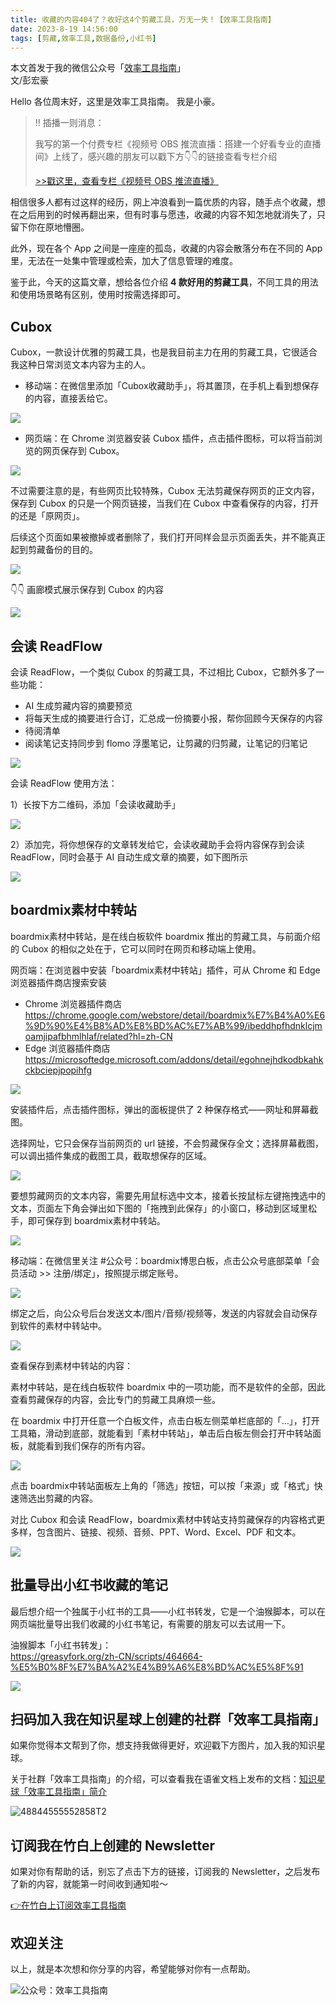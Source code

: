 ```yaml
---
title: 收藏的内容404了？收好这4个剪藏工具，万无一失！【效率工具指南】  
date: 2023-8-19 14:56:00               
tags: [剪藏,效率工具,数据备份,小红书]                                                                               
---
```

本文首发于我的微信公众号「[效率工具指南](https://mp.weixin.qq.com/s/om6yyYrSJoDVLhkw34X1aw)」       
文/彭宏豪   


Hello 各位周末好，这里是效率工具指南。 
我是小豪。  

> !! 插播一则消息：   
> 
> 我写的第一个付费专栏《视频号 OBS 推流直播：搭建一个好看专业的直播间》上线了，感兴趣的朋友可以戳下方👇👇的链接查看专栏介绍    
> 
> [>>戳这里，查看专栏《视频号 OBS 推流直播》](https://mp.weixin.qq.com/s/iRSY4qStavyrns5KXWfM6Q)     

相信很多人都有过这样的经历，网上冲浪看到一篇优质的内容，随手点个收藏，想在之后用到的时候再翻出来，但有时事与愿违，收藏的内容不知怎地就消失了，只留下你在原地懵圈。

此外，现在各个 App 之间是一座座的孤岛，收藏的内容会散落分布在不同的 App 里，无法在一处集中管理或检索，加大了信息管理的难度。   

鉴于此，今天的这篇文章，想给各位介绍 **4 款好用的剪藏工具**，不同工具的用法和使用场景略有区别，使用时按需选择即可。  


## Cubox

Cubox，一款设计优雅的剪藏工具，也是我目前主力在用的剪藏工具，它很适合我这种日常浏览文本内容为主的人。  

* 移动端：在微信里添加「Cubox收藏助手」，将其置顶，在手机上看到想保存的内容，直接丢给它。   

![](https://img.penghh.fun/2023/08/19/16924215988699.jpg)

* 网页端：在 Chrome 浏览器安装 Cubox 插件，点击插件图标，可以将当前浏览的网页保存到 Cubox。     

![](https://img.penghh.fun/2023/08/19/16924219262461.jpg)

不过需要注意的是，有些网页比较特殊，Cubox 无法剪藏保存网页的正文内容，保存到 Cubox 的只是一个网页链接，当我们在 Cubox 中查看保存的内容，打开的还是「原网页」。  

后续这个页面如果被撤掉或者删除了，我们打开同样会显示页面丢失，并不能真正起到剪藏备份的目的。   

![](https://img.penghh.fun/2023/08/19/16924229220922.jpg)

👇👇 画廊模式展示保存到 Cubox 的内容   

![](https://img.penghh.fun/2023/08/19/16924182824686.jpg)


## 会读 ReadFlow

会读 ReadFlow，一个类似 Cubox 的剪藏工具，不过相比 Cubox，它额外多了一些功能：  

- AI 生成剪藏内容的摘要预览
- 将每天生成的摘要进行合订，汇总成一份摘要小报，帮你回顾今天保存的内容    
- 待阅清单    
- 阅读笔记支持同步到 flomo 浮墨笔记，让剪藏的归剪藏，让笔记的归笔记  


![](https://img.penghh.fun/2023/08/19/zu-he-3.png)


会读 ReadFlow 使用方法：  

1）长按下方二维码，添加「会读收藏助手」

![](https://img.penghh.fun/2023/08/19/16924234301194.jpg)

2）添加完，将你想保存的文章转发给它，会读收藏助手会将内容保存到会读 ReadFlow，同时会基于 AI 自动生成文章的摘要，如下图所示        

![](https://img.penghh.fun/2023/08/19/16924235221463.jpg)


## boardmix素材中转站


boardmix素材中转站，是在线白板软件 boardmix 推出的剪藏工具，与前面介绍的 Cubox 的相似之处在于，它可以同时在网页和移动端上使用。   

网页端：在浏览器中安装「boardmix素材中转站」插件，可从 Chrome 和 Edge 浏览器插件商店搜索安装  

* Chrome 浏览器插件商店 https://chrome.google.com/webstore/detail/boardmix%E7%B4%A0%E6%9D%90%E4%B8%AD%E8%BD%AC%E7%AB%99/ibeddhpfhdnklcjmoamjipafbhmlhlaf/related?hl=zh-CN         
* Edge 浏览器插件商店 https://microsoftedge.microsoft.com/addons/detail/egohnejhdkodbkahkckbciepjpopihfg    

![](https://img.penghh.fun/2023/08/19/16924242406428.jpg)

安装插件后，点击插件图标，弹出的面板提供了 2 种保存格式——网址和屏幕截图。  

选择网址，它只会保存当前网页的 url 链接，不会剪藏保存全文；选择屏幕截图，可以调出插件集成的截图工具，截取想保存的区域。   

![](https://img.penghh.fun/2023/08/19/16924251412831.jpg)

要想剪藏网页的文本内容，需要先用鼠标选中文本，接着长按鼠标左键拖拽选中的文本，页面左下角会弹出如下图的「拖拽到此保存」的小窗口，移动到区域里松手，即可保存到 boardmix素材中转站。    


![](https://img.penghh.fun/2023/08/19/16924254032931.jpg)

移动端：在微信里关注 #公众号：boardmix博思白板，点击公众号底部菜单「会员活动 >> 注册/绑定」，按照提示绑定账号。   

![](https://img.penghh.fun/2023/08/19/16924258326581.jpg)

绑定之后，向公众号后台发送文本/图片/音频/视频等，发送的内容就会自动保存到软件的素材中转站中。    

![](https://img.penghh.fun/2023/08/19/16924248164486.jpg)


查看保存到素材中转站的内容：

素材中转站，是在线白板软件 boardmix 中的一项功能，而不是软件的全部，因此查看剪藏保存的内容，会比专门的剪藏工具麻烦一些。  

在 boardmix 中打开任意一个白板文件，点击白板左侧菜单栏底部的「…」，打开工具箱，滑动到底部，就能看到「素材中转站」，单击后白板左侧会打开中转站面板，就能看到我们保存的所有内容。   

![](https://img.penghh.fun/2023/08/19/16924261074999.jpg)

点击 boardmix中转站面板左上角的「筛选」按钮，可以按「来源」或「格式」快速筛选出剪藏的内容。    

对比 Cubox 和会读 ReadFlow，boardmix素材中转站支持剪藏保存的内容格式更多样，包含图片、链接、视频、音频、PPT、Word、Excel、PDF 和文本。    

![](https://img.penghh.fun/2023/08/19/16924265310813.jpg)


## 批量导出小红书收藏的笔记

最后想介绍一个独属于小红书的工具——小红书转发，它是一个油猴脚本，可以在网页端批量导出我们收藏的小红书笔记，有需要的朋友可以去试用一下。    

油猴脚本「小红书转发」：    
https://greasyfork.org/zh-CN/scripts/464664-%E5%B0%8F%E7%BA%A2%E4%B9%A6%E8%BD%AC%E5%8F%91

![](https://img.penghh.fun/2023/08/19/16924268789463.jpg)


## 扫码加入我在知识星球上创建的社群「效率工具指南」  

如果你觉得本文帮到了你，想支持我做得更好，欢迎戳下方图片，加入我的知识星球。     

关于社群「效率工具指南」的介绍，可以查看我在语雀文档上发布的文档：[知识星球「效率工具指南」简介](https://www.yuque.com/penghonghao/af0aai/glwrg2dl0dqlegi6?singleDoc#)    

![48844555552858T2](https://img.penghh.fun/2023/03/25/48844555552858t2.JPG)   


## 订阅我在竹白上创建的 Newsletter   

如果对你有帮助的话，别忘了点击下方的链接，订阅我的 Newsletter，之后发布了新的内容，就能第一时间收到通知啦～  

[👉在竹白上订阅效率工具指南](https://penghh.zhubai.love/)         

## 欢迎关注     

以上，就是本次想和你分享的内容，希望能够对你有一点帮助。     

![公众号：效率工具指南](https://img.penghh.fun/2021/05/28/gong-zhong-hao-wei-bu-er-wei-ma-dailogo.png)   







